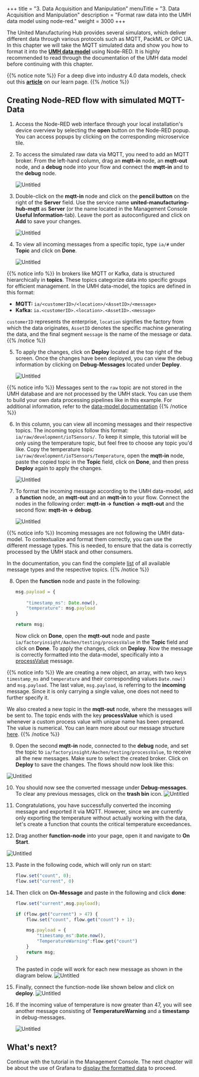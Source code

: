 +++
title = "3. Data Acquisition and Manipulation"
menuTitle = "3. Data Acquisition and Manipulation"
description = "Format raw data into the UMH data model using node-red."
weight = 3000
+++


 
  The United Manufacturing Hub provides several simulators, which deliver
  different data through various protocols such as MQTT, PackML or OPC UA. In
  this chapter we will take the MQTT simulated data and show you how to format
  it into the **[UMH data model](/docs/architecture/datamodel/)** using Node-RED. 
  It is highly recommended to read through the documentation of the UMH data
  model before continuing with this chapter.

{{% notice note %}}
  For a deep dive into industry 4.0 data models, check out this
  **[article](https://learn.umh.app/lesson/navigating-data-flow-understanding-data-models)**
  on our learn page.
{{% /notice %}}


## Creating Node-RED flow with simulated MQTT-Data

1. Access the Node-RED web interface through your local installation's device
   overview by selecting the **open** button on the Node-RED popup. You can
   access popups by clicking on the corresponding microservice tile.

2. To access the simulated raw data via MQTT, you need to add an MQTT broker.
   From the left-hand column, drag an **mqtt-in** node, an **mqtt-out** node, and
   a **debug** node into your flow and connect the **mqtt-in** and to the
   **debug** node.

   ![Untitled](/images/getstarted/dataAcquisitionManipulation/getStartedDataAcqMan1.png)

3. Double-click on the **mqtt-in** node and click
   on the **pencil button** on the right  of the **Server** field. Use the 
  service name **united-manufacturing-hub-mqtt** as **Server** (or the name 
  located in the Management Console **Useful Information**-tab). Leave the
   port as autoconfigured and click on **Add** to save your changes.

   ![Untitled](/images/getstarted/dataAcquisitionManipulation/usefulInfoMgmt.png?width=50%)
4. To view all incoming messages from a specific topic, type `ia/#` under 
   **Topic** and click on **Done**.


   ![Untitled](/images/getstarted/dataAcquisitionManipulation/getStartedDataAcqManiaRaw.png?width=75%)
  
  {{% notice info %}}
  In brokers like MQTT or Kafka, data is structured hierarchically in **topics**.
  These topics categorize data into specific groups for efficient management.
  In the UMH data-model, the topics are defined in this format:

  - **MQTT:** `ia/<customerID>/<location>/<AssetID>/<message>`
  - **Kafka:** `ia.<customerID>.<location>.<AssetID>.<message>`

  `customerID` represents the enterprise, `location` signifies the
  factory from which the data originates, `AssetID` denotes the specific machine
  generating the data, and the final segment `message` is the name of the
  message or data.
  {{% /notice %}}


5. To apply the changes, click on **Deploy** located at the top right of the 
   screen. Once the changes have been deployed, you can view the debug 
   information by clicking on **Debug-Messages** located under **Deploy**. 

   ![Untitled](/images/getstarted/dataAcquisitionManipulation/getStartedDataAcqManDebugDeploy.png)

  {{% notice info %}}
  Messages sent to the `raw` topic are not stored in the UMH database and are
  not processed by the UMH stack. You can use them to build your own data
  processing pipelines like in this example. For additional information, 
  refer to the
  [data-model documentation](https://umh.docs.umh.app/docs/architecture/datamodel/#raw-data)
  {{% /notice %}}

6. In this column, you can view all incoming messages and their respective
   topics. The incoming topics follow this format:
   `ia/raw/development/ioTSensors/`. To keep it simple, this tutorial will be
   only using the temperature topic, but feel free to choose any
   topic you'd like. Copy the temperature topic
   `ia/raw/development/ioTSensors/Temperature`, open the **mqtt-in** node,
   paste the copied topic in the **Topic** field, click on **Done**, and then
   press **Deploy** again to apply the changes.

   ![Untitled](/images/getstarted/dataAcquisitionManipulation/getStartedDataAcqManNewTopic.png)

7. To format the incoming message according to the UMH data-model, add a
   **function** node, an **mqtt-out** and an **mqtt-in** to your flow. 
   Connect the nodes in the following order:
   **mqtt-in → function → mqtt-out** and the second flow: **mqtt-in → debug**.

   ![Untitled](/images/getstarted/dataAcquisitionManipulation/getStartedDataAcqManNewNodes.png)

{{% notice info %}}
Incoming messages are not following the UMH data-model. To contextualize and
format them correctly, you can use the different message types. This is needed,
to ensure that the data is correctly processed by the UMH stack and other 
consumers.

In the documentation, you can find the complete
[list](https://umh.docs.umh.app/docs/architecture/datamodel/messages/)
of all available message types and the respective topics.
{{% /notice %}}


8. Open the **function** node and paste in the following:

   ```jsx
   msg.payload = {
    
       "timestamp_ms": Date.now(), 
       "temperature": msg.payload
   }
   
   return msg;
   ```
   Now click on **Done**, open the **mqtt-out** node and paste 
   `ia/factoryinsight/Aachen/testing/processValue`
   in the **Topic** field and click on **Done**. To apply the changes, click 
   on **Deploy**. Now the message is correctly formatted into the data-model,
   specifically into a
   [processValue](https://umh.docs.umh.app/docs/architecture/datamodel/messages/processvalue/)
   message. 


  {{% notice info %}}
  We are creating a new object, an array, with two keys `timestamp_ms` and
  `temperature` and their corresponding values `Date.now()` and 
  `msg.payload`. The last value, `msg.payload`, is referring to the **incoming**
  message. Since it is only carrying a single value, one does not need to 
  further specify it. 
  
  We also created a new topic in the **mqtt-out** node, where the messages 
  will be sent to. The topic ends with the key **processValue** which is used
  whenever a custom process value with unique name has been prepared. The
  value is numerical. You can learn more about our message 
  structure [here](/docs/architecture/datamodel/messages/).
  {{% /notice %}}

9. Open the second **mqtt-in** node, connected to the **debug** node, and set
   the topic to `ia/factoryinsight/Aachen/testing/processValue`, to receive all 
   the new messages. Make sure to select the created broker. Click on **Deploy** 
   to save the changes. The flows should now look like this:

![Untitled](/images/getstarted/dataAcquisitionManipulation/getStartedDataAcqManNodeCompl.png)

10. You should now see the converted message under **Debug-messages**. To clear
   any previous messages, click on the **trash bin** icon.
    ![Untitled](/images/getstarted/dataAcquisitionManipulation/getStartedDataAcqManDebugWindow.png)

11. Congratulations, you have successfully converted the incoming message and
   exported it via MQTT. However, since we are currently only exporting the 
   temperature without actually working with the data, let's create a function
   that counts the critical temperature exceedances.

12. Drag another **function-node** into your page, open it and navigate to
   **On Start**.

![Untitled](/images/getstarted/dataAcquisitionManipulation/getStartedDataAcqManOnStartNew.png)


13. Paste in the following code, which will only run on start:

    ```jsx
    flow.set("count", 0);
    flow.set("current", 0)
    ```

14. Then click on **On-Message** and paste in the following and click **done**:

    ```jsx
    flow.set("current",msg.payload);
    
    if (flow.get("current") > 47) {
        flow.set("count", flow.get("count") + 1);
    
        msg.payload = {
            "timestamp_ms":Date.now(),
            "TemperatureWarning":flow.get("count")
        }
        return msg;
    }
    ```

    The pasted in code will work for each new message as shown in the diagram below.
    ![Untitled](/images/getstarted/dataAcquisitionManipulation/getStartedDataAcqManTemperatureWarning.png)

15. Finally, connect the function-node like shown below and click on **deploy**.
    ![Untitled](/images/getstarted/dataAcquisitionManipulation/getStartedDataAcqManNewFunction2.png)

16. If the incoming value of temperature is now greater than 47, you will see
   another message consisting of **TemperatureWarning** and a **timestamp** in 
   debug-messages.

    ![Untitled](/images/getstarted/dataAcquisitionManipulation/getStartedDataAcqManGreaterThan.png)


## What's next?

  Continue with the tutorial in the Management Console. The next chapter will
  be about the use of Grafana to [display the formatted data](https://umh.docs.umh.app/docs/getstarted/datavisualization/) to proceed.
